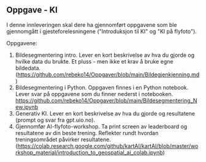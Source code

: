 ## Oppgave - KI

I denne innleveringen skal dere ha gjennomført oppgavene som ble gjennomgått i gjesteforelesningene ("Introduksjon til KI" og "KI på flyfoto"). 

Oppgavene:
1. Bildesegmentering intro. Lever en kort beskrivelse av hva du gjorde og hvilke data du brukte. Et pluss - men ikke et krav å bruke egne bildedata. (https://github.com/rebeko14/Oppgaver/blob/main/Bildegjenkjenning.md)
2. Bildesegmentering i Python. Oppgaven finnes i en Python notebook. Lever svar på oppgavene som du finner nederst i notebooken. https://github.com/rebeko14/Oppgaver/blob/main/Bildesegmentering_New.ipynb
3. Generativ KI. Lever en kort beskrivelse av hva du gjorde og resultatene (prompt og svar fra gpt.uio.no).
4. Gjennomfør AI-flyfoto-workshop. Ta print screen av leaderboard og resultatene av din beste trening. Reflekter rundt hvordan treningsområdet påvirker resultatene. (https://colab.research.google.com/github/kartAI/kartAI/blob/master/workshop_material/introduction_to_geospatial_ai_colab.ipynb)